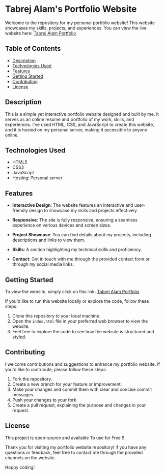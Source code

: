 # Tabrej Alam's Portfolio Website

Welcome to the repository for my personal portfolio website! This website showcases my skills, projects, and experiences. You can view the live website here: [Tabrej Alam Portfolio](https://tabrejalam.live/)


## Table of Contents
- [Description](#description)
- [Technologies Used](#technologies-used)
- [Features](#features)
- [Getting Started](#getting-started)
- [Contributing](#contributing)
- [License](#license)

## Description

This is a simple yet interactive portfolio website designed and built by me. It serves as an online resume and portfolio of my work, skills, and experiences. I've used HTML, CSS, and JavaScript to create this website, and it is hosted on my personal server, making it accessible to anyone online.

## Technologies Used

- HTML5
- CSS3
- JavaScript
- Hosting: Personal server

## Features

- **Interactive Design**: The website features an interactive and user-friendly design to showcase my skills and projects effectively.

- **Responsive**: The site is fully responsive, ensuring a seamless experience on various devices and screen sizes.

- **Project Showcase**: You can find details about my projects, including descriptions and links to view them.

- **Skills**: A section highlighting my technical skills and proficiency.

- **Contact**: Get in touch with me through the provided contact form or through my social media links.

## Getting Started

To view the website, simply click on this link: [Tabrej Alam Portfolio](https://tabrejalam.live/)

If you'd like to run this website locally or explore the code, follow these steps:

1. Clone this repository to your local machine.
2. Open the `index.html` file in your preferred web browser to view the website.
3. Feel free to explore the code to see how the website is structured and styled.

## Contributing

I welcome contributions and suggestions to enhance my portfolio website. If you'd like to contribute, please follow these steps:

1. Fork the repository.
2. Create a new branch for your feature or improvement.
3. Make your changes and commit them with clear and concise commit messages.
4. Push your changes to your fork.
5. Create a pull request, explaining the purpose and changes in your request.

## License

This project is open-source and available To use for Free !!

Thank you for visiting my portfolio website repository! If you have any questions or feedback, feel free to contact me through the provided channels on the website.

Happy coding!
